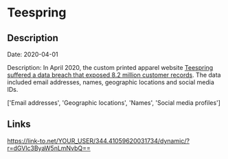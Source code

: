 # Teespring

## Description

Date: 2020-04-01

Description:
In April 2020, the custom printed apparel website <a href="https://www.zdnet.com/article/hacker-leaks-data-of-millions-of-teespring-users/" target="_blank" rel="noopener">Teespring suffered a data breach that exposed 8.2 million customer records</a>. The data included email addresses, names, geographic locations and social media IDs.


['Email addresses', 'Geographic locations', 'Names', 'Social media profiles']

## Links

https://link-to.net/YOUR_USER/344.41059620031734/dynamic/?r=dGVlc3ByaW5nLmNvbQ==